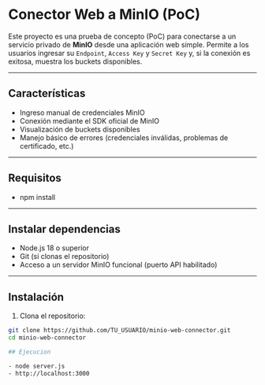 # Conector Web a MinIO (PoC)

Este proyecto es una prueba de concepto (PoC) para conectarse a un servicio privado de **MinIO** desde una aplicación web simple. Permite a los usuarios ingresar su `Endpoint`, `Access Key` y `Secret Key` y, si la conexión es exitosa, muestra los buckets disponibles.

---

## Características

- Ingreso manual de credenciales MinIO
- Conexión mediante el SDK oficial de MinIO
- Visualización de buckets disponibles
- Manejo básico de errores (credenciales inválidas, problemas de certificado, etc.)

---

## Requisitos

- npm install

---

## Instalar dependencias

- Node.js 18 o superior
- Git (si clonas el repositorio)
- Acceso a un servidor MinIO funcional (puerto API habilitado)

---

## Instalación

1. Clona el repositorio:

```bash
git clone https://github.com/TU_USUARIO/minio-web-connector.git
cd minio-web-connector

## Ejecucion

- node server.js
- http://localhost:3000
